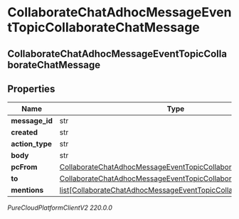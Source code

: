 # CollaborateChatAdhocMessageEventTopicCollaborateChatMessage

## CollaborateChatAdhocMessageEventTopicCollaborateChatMessage

## Properties

|Name | Type | Description | Notes|
|------------ | ------------- | ------------- | -------------|
| **message_id** | str |  | [optional] |
| **created** | str |  | [optional] |
| **action_type** | str |  | [optional] |
| **body** | str |  | [optional] |
| **pcFrom** | [CollaborateChatAdhocMessageEventTopicCollaborateChatEntity](CollaborateChatAdhocMessageEventTopicCollaborateChatEntity) |  | [optional] |
| **to** | [CollaborateChatAdhocMessageEventTopicCollaborateChatEntity](CollaborateChatAdhocMessageEventTopicCollaborateChatEntity) |  | [optional] |
| **mentions** | [list[CollaborateChatAdhocMessageEventTopicCollaborateChatEntity]](CollaborateChatAdhocMessageEventTopicCollaborateChatEntity) |  | [optional] |



_PureCloudPlatformClientV2 220.0.0_
